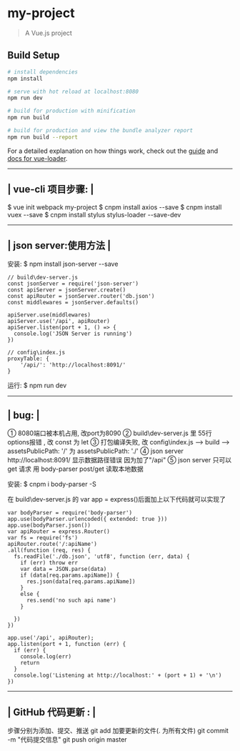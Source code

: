 # my-project

> A Vue.js project

## Build Setup

``` bash
# install dependencies
npm install

# serve with hot reload at localhost:8080
npm run dev

# build for production with minification
npm run build

# build for production and view the bundle analyzer report
npm run build --report
```

For a detailed explanation on how things work, check out the [guide](http://vuejs-templates.github.io/webpack/) and [docs for vue-loader](http://vuejs.github.io/vue-loader).

 ----------------------
|   vue-cli 项目步骤:  |
 ----------------------
$ vue init webpack my-project
$ cnpm install axios --save
$ cnpm install vuex --save
$ cnpm install stylus stylus-loader --save-dev


 --------------------------
|   json server:使用方法   |
 --------------------------
安装:
$ npm install json-server --save

```````````````````````````````````````````````````````````````````
// build\dev-server.js
const jsonServer = require('json-server')
const apiServer = jsonServer.create()
const apiRouter = jsonServer.router('db.json')
const middlewares = jsonServer.defaults()

apiServer.use(middlewares)
apiServer.use('/api', apiRouter)
apiServer.listen(port + 1, () => {
  console.log('JSON Server is running')
})

// config\index.js
proxyTable: {
    '/api/': 'http://localhost:8091/'
}
```````````````````````````````````````````````````````````````````
运行:
$ npm run dev


 --------
|  bug:  |
 --------
① 8080端口被本机占用, 改port为8090
② build\dev-server.js 里 55行options报错 , 改 const 为 let
③ 打包编译失败, 改 config\index.js --> build --> assetsPublicPath: '/' 为 assetsPublicPath: './'
④ json server http://localhost:8091/ 显示数据路径错误 因为加了"/api"
⑤ json server 只可以 get 请求
  用 body-parser post/get 读取本地数据

  安装:
  $ cnpm i body-parser -S

  在 build\dev-server.js 的 var app = express()后面加上以下代码就可以实现了
  ``````````````````````````````````````````````````````````````````````````
  var bodyParser = require('body-parser')
  app.use(bodyParser.urlencoded({ extended: true }))
  app.use(bodyParser.json())
  var apiRouter = express.Router()
  var fs = require('fs')
  apiRouter.route('/:apiName')
  .all(function (req, res) {
    fs.readFile('./db.json', 'utf8', function (err, data) {
      if (err) throw err
      var data = JSON.parse(data)
      if (data[req.params.apiName]) {
        res.json(data[req.params.apiName])
      }
      else {
        res.send('no such api name')
      }

    })
  })

  app.use('/api', apiRouter);
  app.listen(port + 1, function (err) {
    if (err) {
      console.log(err)
      return
    }
    console.log('Listening at http://localhost:' + (port + 1) + '\n')
  })
  ``````````````````````````````````````````````````````````````````````````



 ---------------------
|  GitHub 代码更新 :  |
 ---------------------

步骤分别为添加、提交、推送
git add 加要更新的文件(. 为所有文件)
git commit -m "代码提交信息"
git push origin master